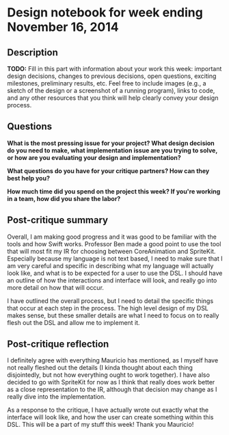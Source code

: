 # Design notebook for week ending November 16, 2014

## Description

**TODO:** Fill in this part with information about your work this week:
important design decisions, changes to previous decisions, open questions,
exciting milestones, preliminary results, etc. Feel free to include images
(e.g., a sketch of the design or a screenshot of a running program), links to
code, and any other resources that you think will help clearly convey your
design process.

## Questions

**What is the most pressing issue for your project? What design decision do
you need to make, what implementation issue are you trying to solve, or how
are you evaluating your design and implementation?**

**What questions do you have for your critique partners? How can they best help
you?**

**How much time did you spend on the project this week? If you're working in a
team, how did you share the labor?**

## Post-critique summary

Overall, I am making good progress and it was good to be familiar with the tools and how Swift works. Professor Ben made a good point to use the tool that will most fit my IR for choosing between CoreAnimation and SpriteKit. Especially because my language is not text based, I need to make sure that I am very careful and specific in describing what my language will actually look like, and what is to be expected for a user to use the DSL. I should have an outline of how the interactions and interface will look, and really go into more detail on how that will occur. 

I have outlined the overall process, but I need to detail the specific things that occur at each step in the process. The high level design of my DSL makes sense, but these smaller details are what I need to focus on to really flesh out the DSL and allow me to implement it.

## Post-critique reflection

I definitely agree with everything Mauricio has mentioned, as I myself have not really fleshed out the details (I kinda thought about each thing disjointedly, but not how everything ought to work together). I have also decided to go with SpriteKit for now as I think that really does work better as a close representation to the IR, although that decision may change as I really dive into the implementation.

As a response to the critique, I have actually wrote out exactly what the interface will look like, and how the user can create something within this DSL. This will be a part of my stuff this week! Thank you Mauricio!

